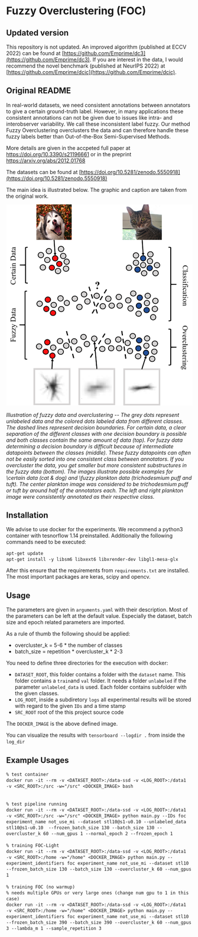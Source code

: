 # Fuzzy Overclustering (FOC)

## Updated version

This repository is not updated. An improved algorithm (published at ECCV 2022) can be found at [https://github.com/Emprime/dc3](https://github.com/Emprime/dc3).
If you are interest in the data, I would recommend the novel benchmark (published at NeurIPS 2022) at [https://github.com/Emprime/dcic](https://github.com/Emprime/dcic).

## Original README

In real-world datasets, we need consistent annotations between annotators to give a certain ground-truth label.
However, in many applications these consistent annotations can not be given due to issues like intra- and interobserver variability.
We call these inconsistent label fuzzy.
Our method Fuzzy Overclustering overclusters the data and can therefore handle these fuzzy labels better than Out-of-the-Box Semi-Supervised Methods.

More details are given in the accpeted full paper at https://doi.org/10.3390/s21196661 or in the preprint https://arxiv.org/abs/2012.01768

The datasets can be found at [https://doi.org/10.5281/zenodo.5550918](https://doi.org/10.5281/zenodo.5550918)

The main idea is illustrated below. The graphic and caption are taken from the original work.

![main idea of paper](./images/ideav2.png)


_Illustration of fuzzy data and overclustering -- 
The grey dots represent unlabeled data and the colored dots labeled data from different classes.
The dashed lines represent decision boundaries.
For certain data, a clear separation of the different classes with one decision boundary is possible and both classes contain the same amount of data (top).
For fuzzy data determining a decision boundary is difficult because of intermediate datapoints between the classes (middle).
These fuzzy datapoints  can often not be easily sorted into one consistent class between annotators.
If you overcluster the data, you get smaller but more consistent substructures in the fuzzy data (bottom).
The images illustrate possible examples for \certain data (cat \& dog) and \fuzzy plankton data (trichodesmium puff and tuft).
The center plankton image was considered to be trichodesmium puff or tuft by around half of the annotators each.
The left and right plankton image were consistently annotated as their respective class._

## Installation

We advise to use docker for the experiments.
We recommend a python3 container with tesnorflow 1.14 preinstalled. 
Additionally the following commands need to be executed:

    apt-get update
    apt-get install -y libsm6 libxext6 libxrender-dev libgl1-mesa-glx


After this ensure that the requirements from `requirements.txt` are installed. 
The most important packages are keras, scipy and opencv.
 
## Usage

The parameters are given in `arguments.yaml` with their description.
Most of the parameters can be left at the default value. 
Especially the dataset, batch size and epoch related parameters are imported.

As a rule of thumb the following should be applied:
 - overcluster_k = 5-6 * the number of classes
 - batch_size = repetition * overcluster_k * 2-3
 
You need to define three directories for the execution with docker:
- `DATASET_ROOT`, this folder contains a folder with the `dataset` name. This folder contains a `train`and `val` folder. It needs a folder `unlabeled` if the parameter `unlabeled_data` is used. Each folder contains subfolder with the given classes.
- `LOG_ROOT`, inside a subdiretory `logs` all experimental results will be stored with regard to the given `IDs` and a time stamp
- `SRC_ROOT` root of the this project source code

The `DOCKER_IMAGE` is the above defined image.

You can visualize the results with `tensorboard --logdir .` from inside the `log_dir`



## Example Usages


    % test container
    docker run -it --rm -v <DATASET_ROOT>:/data-ssd -v <LOG_ROOT>:/data1   -v <SRC_ROOT>:/src -w="/src" <DOCKER_IMAGE> bash


    % test pipeline running
    docker run -it --rm -v <DATASET_ROOT>:/data-ssd -v <LOG_ROOT>:/data1   -v <SRC_ROOT>:/src -w="/src" <DOCKER_IMAGE> python main.py --IDs foc experiment_name not_use_mi --dataset stl10@s1-u0.10 --unlabeled_data stl10@s1-u0.10  --frozen_batch_size 130 --batch_size 130 --overcluster_k 60 --num_gpus 1 --normal_epoch 2 --frozen_epoch 1

    % training FOC-Light
    docker run -it --rm -v <DATASET_ROOT>:/data-ssd -v <LOG_ROOT>:/data1   -v <SRC_ROOT>:/home -w="/home" <DOCKER_IMAGE> python main.py --experiment_identifiers foc experiment_name not_use_mi --dataset stl10  --frozen_batch_size 130 --batch_size 130 --overcluster_k 60 --num_gpus 1
    
    % training FOC (no warmup)
    % needs multiple GPUs or very large ones (change num gpu to 1 in this case)
    docker run -it --rm -v <DATASET_ROOT>:/data-ssd -v <LOG_ROOT>:/data1   -v <SRC_ROOT>:/home -w="/home" <DOCKER_IMAGE> python main.py --experiment_identifiers foc experiment_name not_use_mi --dataset stl10  --frozen_batch_size 390 --batch_size 390 --overcluster_k 60 --num_gpus 3 --lambda_m 1 --sample_repetition 3
    





